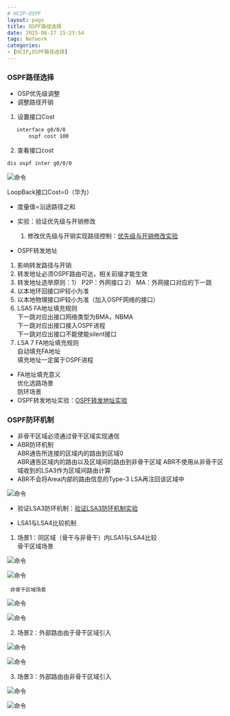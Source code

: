 ```yaml
---
# HCIP-OSPF
layout: pags
title: OSPF路径选择
date: 2025-06-27 15:23:54
tags: Network
categories: 
- [HCIP,OSPF路径选择]
---
```


### OSPF路径选择

- OSP优先级调整
- 调整路径开销
1. 设置接口Cost  

```bash
   interface g0/0/0
       ospf cost 100
```
<!-- more -->
2. 查看接口cost

```bash
dis ospf inter g0/0/0
```

![命令](../imgs/OSPF/查看接口开销6.27.png)

LoopBack接口Cost=0（华为）

- 度量值=沿途路径之和
- 实验：验证优先级与开销修改
   1. 修改优先级与开销实现路径控制：[优先级与开销修改实验]()

- OSPF转发地址
1. 影响转发路径与开销
2. 转发地址必须OSPF路由可达，相关前缀才能生效
3. 转发地址选举原则：1） P2P：外网接口  2） MA：外网接口对应的下一跳
4.  以本地环回接口IP较小为准
5.  以本地物理接口IP较小为准（加入OSPF网络的接口）
6.  LSA5 FA地址填充规则   
     下一跳对应出接口网络类型为BMA，NBMA  
     下一跳对应出接口接入OSPF进程  
     下一跳对应出接口不能使能silent接口  
7.  LSA 7 FA地址填充规则  
     自动填充FA地址  
     填充地址一定属于OSPF进程
-  FA地址填充意义  
     优化选路场景  
     防环场景  
- OSPF转发地址实验：[OSPF转发地址实验]()  

### OSPF防环机制

- 非骨干区域必须通过骨干区域实现通信
- ABR防环机制  
    ABR通告所连接的区域内的路由到区域0  
    ABR通告区域内的路由以及区域间的路由到非骨干区域
    ABR不使用从非骨干区域收到的LSA3作为区域间路由计算  
- ABR不会将Area内部的路由信息的Type-3 LSA再注回该区域中

![命令](../imgs/OSPF/ABR防环6.27.png)

- 验证LSA3防环机制：[验证LSA3防环机制实验]()

- LSA1与LSA4比较机制
1. 场景1：同区域（骨干与非骨干）内LSA1与LSA4比较  
    骨干区域场景  

![命令](../imgs/OSPF/骨干区域LSA1与LSA4比较6.27.png)

![命令](../imgs/OSPF/骨干区域LSA1与LSA4比较2.png)

     非骨干区域场景

![命令](../imgs/OSPF/非骨干区域LSA1与LSA4比较1.png)

![命令](../imgs/OSPF/非骨干区域LSA1与LSA4比较2.png)

2. 场景2：外部路由由于骨干区域引入

![命令](../imgs/OSPF/外部路由由骨干区域引进1.png)

![命令](../imgs/OSPF/外部路由由骨干区域引进2.png)

3. 场景3：外部路由由非骨干区域引入

![命令](../imgs/OSPF/外部路由非骨干区域引进1.png)

![命令](../imgs/OSPF/外部路由非骨干区域引进2.png)


